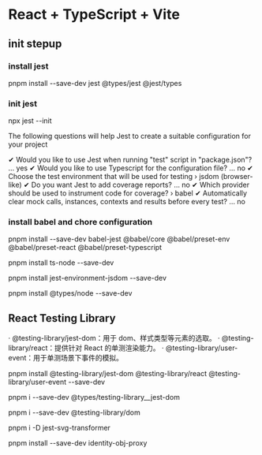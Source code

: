 # React + TypeScript + Vite

## init stepup

### install jest
pnpm install --save-dev jest @types/jest @jest/types

### init jest
npx jest --init

The following questions will help Jest to create a suitable configuration for your project

✔ Would you like to use Jest when running "test" script in "package.json"? … yes
✔ Would you like to use Typescript for the configuration file? … no
✔ Choose the test environment that will be used for testing › jsdom (browser-like)
✔ Do you want Jest to add coverage reports? … no
✔ Which provider should be used to instrument code for coverage? › babel
✔ Automatically clear mock calls, instances, contexts and results before every test? … no

### install babel and chore configuration
pnpm install --save-dev babel-jest @babel/core @babel/preset-env @babel/preset-react @babel/preset-typescript

pnpm install ts-node --save-dev

pnpm install jest-environment-jsdom --save-dev

pnpm install @types/node --save-dev

## React Testing Library
· @testing-library/jest-dom：用于 dom、样式类型等元素的选取。
· @testing-library/react：提供针对 React 的单测渲染能力。
· @testing-library/user-event：用于单测场景下事件的模拟。

pnpm install @testing-library/jest-dom @testing-library/react @testing-library/user-event --save-dev

pnpm i --save-dev @types/testing-library__jest-dom

pnpm i --save-dev @testing-library/dom

pnpm i -D jest-svg-transformer

pnpm install --save-dev identity-obj-proxy